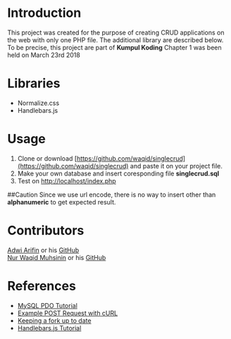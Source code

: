 # Introduction
This project was created for the purpose of creating CRUD applications on the web with only one PHP file. The additional library are described below. To be precise, this project are part of **Kumpul Koding** Chapter 1 was been held on March 23rd 2018

# Libraries
* Normalize.css
* Handlebars.js

# Usage 
1. Clone or download [https://github.com/waqid/singlecrud](https://github.com/waqid/singlecrud) and paste it on your project file. 
2. Make your own database and insert coresponding file **singlecrud.sql**
3. Test on [http://localhost/index.php](http://localhost/index.php)

##Caution
Since we use url encode, there is no way to insert other than **alphanumeric** to get expected result.

# Contributors
[Adwi Arifin](https://kesatriakeyboard.com/) or his [GitHub](http://github.com/adwiarifin)<br>
[Nur Waqid Muhsinin](https://waqid.id/) or his [GitHub](http://github.com/waqid)<br>

# References
* [MySQL PDO Tutorial](http://wiki.hashphp.org/PDO_Tutorial_for_MySQL_Developers)
* [Example POST Request with cURL](https://gist.github.com/subfuzion/08c5d85437d5d4f00e58)
* [Keeping a fork up to date](https://gist.github.com/CristinaSolana/1885435)
* [Handlebars.js Tutorial](http://www.youtube.com/watch?v=wSNa5b1mS5Y)

